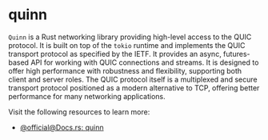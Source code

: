 # quinn

`Quinn` is a Rust networking library providing high-level access to the QUIC protocol. It is built on top of the `tokio` runtime and implements the QUIC transport protocol as specified by the IETF. It provides an async, futures-based API for working with QUIC connections and streams. It is designed to offer high performance with robustness and flexibility, supporting both client and server roles. The QUIC protocol itself is a multiplexed and secure transport protocol positioned as a modern alternative to TCP, offering better performance for many networking applications.

Visit the following resources to learn more:

- [@official@Docs.rs: quinn](https://docs.rs/quinn/latest/quinn/)
